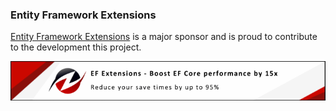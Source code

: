 ### Entity Framework Extensions

[Entity Framework Extensions](https://entityframework-extensions.net/?utm_source=simoncropp&utm_medium=Verify.ImageSharp) is a major sponsor and is proud to contribute to the development this project.

[![Entity Framework Extensions](https://raw.githubusercontent.com/VerifyTests/Verify.ImageSharp/refs/heads/main/docs/zzz.png)](https://entityframework-extensions.net/?utm_source=simoncropp&utm_medium=Verify.ImageSharp)